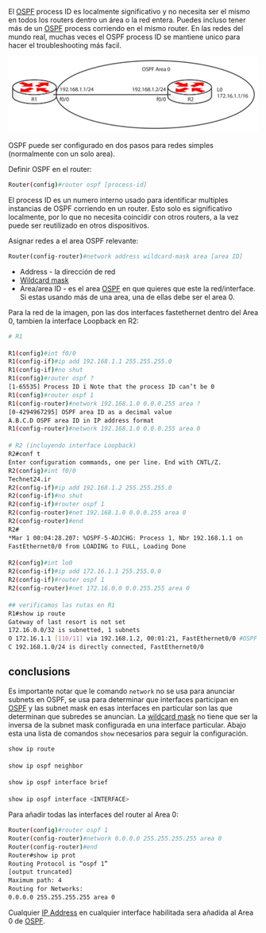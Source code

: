 El [OSPF](OSPF.md) process ID es localmente significativo y no necesita ser el mismo en todos los routers dentro un área o la red entera. Puedes incluso tener más de un [OSPF](OSPF.md) process corriendo en el mismo router. En las redes del mundo real, muchas veces el OSPF process ID se mantiene unico para hacer el troubleshooting más facil. 

![](_anexos_/15-6-scaled.jpg)


OSPF puede ser configurado en dos pasos para redes simples (normalmente con un solo area).

Definir OSPF en el router:

``` bash
Router(config)#router ospf [process-id]
```

El process ID es un numero interno usado para identificar multiples instancias de OSPF corriendo en un router. Esto solo es significativo localmente, por lo que no necesita coincidir con otros routers, a la vez puede ser reutilizado en otros dispositivos. 

Asignar redes a el area OSPF relevante:

``` bash
Router(config-router)#network address wildcard-mask area [area ID]
```

- Address - la dirección de red 
- [Wildcard mask](../../Wildcard/wildcard%20mask.md) 
- Area/area ID - es el area [OSPF](OSPF.md) en que quieres que este la red/interface. Si estas usando más de una area, una de ellas debe ser el area 0. 

Para la red de la imagen, pon las dos interfaces fastethernet dentro del Area 0, tambien la interface Loopback en R2:

``` bash
# R1

R1(config)#int f0/0
R1(config-if)#ip add 192.168.1.1 255.255.255.0
R1(config-if)#no shut
R1(config)#router ospf ?
[1-65535] Process ID ï Note that the process ID can’t be 0
R1(config)#router ospf 1
R1(config-router)#network 192.168.1.0 0.0.0.255 area ?
[0-4294967295] OSPF area ID as a decimal value
A.B.C.D OSPF area ID in IP address format
R1(config-router)#network 192.168.1.0 0.0.0.255 area 0

# R2 (incluyendo interface Loopback)
R2#conf t
Enter configuration commands, one per line. End with CNTL/Z.
R2(config)#int f0/0
Technet24.ir
R2(config-if)#ip add 192.168.1.2 255.255.255.0
R2(config-if)#no shut
R2(config-if)#router ospf 1
R2(config-router)#net 192.168.1.0 0.0.0.255 area 0
R2(config-router)#end
R2#
*Mar 1 00:04:28.207: %OSPF-5-ADJCHG: Process 1, Nbr 192.168.1.1 on
FastEthernet0/0 from LOADING to FULL, Loading Done

R2(config)#int lo0
R2(config-if)#ip add 172.16.1.1 255.255.0.0
R2(config-if)#router ospf 1
R2(config-router)#net 172.16.0.0 0.0.255.255 area 0

## verificamos las rutas en R1
R1#show ip route
Gateway of last resort is not set
172.16.0.0/32 is subnetted, 1 subnets
O 172.16.1.1 [110/11] via 192.168.1.2, 00:01:21, FastEthernet0/0 #OSPF
C 192.168.1.0/24 is directly connected, FastEthernet0/0
```


## conclusions
Es importante notar que le comando `network` no se usa para anunciar subnets en OSPF, se usa para determinar que interfaces participan en [OSPF](OSPF.md) y las subnet mask en esas interfaces en particular son las que determinan que subredes se anuncian. 
La [wildcard mask](../../Wildcard/wildcard%20mask.md) no tiene que ser la inversa de la subnet mask configurada en una interface particular. Abajo esta una lista de comandos `show` necesarios para seguir la configuración.

``` bash
show ip route 

show ip ospf neighbor 

show ip ospf interface brief 

show ip ospf interface <INTERFACE>
```

Para añadir todas las interfaces del router al Area 0:

``` bash
Router(config)#router ospf 1
Router(config-router)#network 0.0.0.0 255.255.255.255 area 0
Router(config-router)#end
Router#show ip prot
Routing Protocol is “ospf 1”
[output truncated]
Maximum path: 4
Routing for Networks:
0.0.0.0 255.255.255.255 area 0
```

Cualquier [IP Address](../../NetWarriors/IP%20Address.md) en cualquier interface habilitada sera añadida al Area 0 de [OSPF](OSPF.md). 

